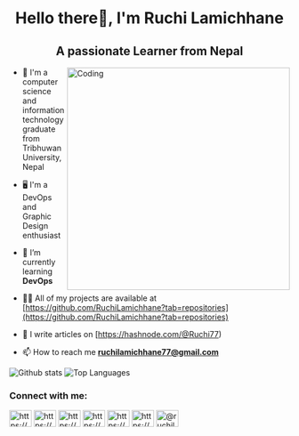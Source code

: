 
<h1 align="center">Hello there👋, I'm Ruchi Lamichhane</h1>
<h2 align="center">A passionate Learner from Nepal</h2>
<img align="right" alt="Coding" width="400" src="https://res.cloudinary.com/practicaldev/image/fetch/s--2bZIjPGC--/c_limit%2Cf_auto%2Cfl_progressive%2Cq_66%2Cw_880/https://dev-to-uploads.s3.amazonaws.com/i/d4tvukbt5mra37cvwklk.gif">

- 📖 I'm a computer science and information technology  graduate from Tribhuwan University, Nepal
  
- 🖥️ I'm a DevOps and Graphic Design enthusiast

- 🌱 I’m currently learning **DevOps**

- 👨‍💻 All of my projects are available at [https://github.com/RuchiLamichhane?tab=repositories](https://github.com/RuchiLamichhane?tab=repositories)

- 📝 I  write articles on [https://hashnode.com/@Ruchi77)

- 📫 How to reach me **ruchilamichhane77@gmail.com**

![Github stats](https://github-readme-stats.vercel.app/api?username=ruchilamichhane&count_private=true&show_icons=true&theme=vision-friendly-dark
)
![Top Languages](https://github-readme-stats.vercel.app/api/top-langs/?username=ruchilamichhane&show_icons=true&theme=vision-friendly-dark
)

<h3 align="left">Connect with me:</h3>
<p align="left">
<a href="https://linkedin.com/in/https://www.linkedin.com/in/ruchi-lamichhane-pr11/" target="blank"><img align="center" src="https://raw.githubusercontent.com/rahuldkjain/github-profile-readme-generator/master/src/images/icons/Social/linked-in-alt.svg" alt="https://www.linkedin.com/in/ruchi-lamichhane-pr11/" height="30" width="40" /></a>
<a href="https://stackoverflow.com/users/https://stackoverflow.com/users/15833595/ruchi-lamichhane" target="blank"><img align="center" src="https://raw.githubusercontent.com/rahuldkjain/github-profile-readme-generator/master/src/images/icons/Social/stack-overflow.svg" alt="https://stackoverflow.com/users/15833595/ruchi-lamichhane" height="30" width="40" /></a>
<a href="https://fb.com/https://www.facebook.com/ruchi.lamichhane.3" target="blank"><img align="center" src="https://raw.githubusercontent.com/rahuldkjain/github-profile-readme-generator/master/src/images/icons/Social/facebook.svg" alt="https://www.facebook.com/ruchi.lamichhane.3" height="30" width="40" /></a>
<a href="https://instagram.com/https://www.instagram.com/ruchi_rudralakshmi_lamichhane/" target="blank"><img align="center" src="https://raw.githubusercontent.com/rahuldkjain/github-profile-readme-generator/master/src/images/icons/Social/instagram.svg" alt="https://www.instagram.com/ruchi_rudralakshmi_lamichhane/" height="30" width="40" /></a>
<a href="https://dribbble.com/https://dribbble.com/ruchilamichhane" target="blank"><img align="center" src="https://raw.githubusercontent.com/rahuldkjain/github-profile-readme-generator/master/src/images/icons/Social/dribbble.svg" alt="https://dribbble.com/ruchilamichhane" height="30" width="40" /></a>
<a href="https://www.behance.net/https://www.behance.net/ruchilamichhane" target="blank"><img align="center" src="https://raw.githubusercontent.com/rahuldkjain/github-profile-readme-generator/master/src/images/icons/Social/behance.svg" alt="https://www.behance.net/ruchilamichhane" height="30" width="40" /></a>
<a href="https://medium.com/@ruchilamichhane77" target="blank"><img align="center" src="https://raw.githubusercontent.com/rahuldkjain/github-profile-readme-generator/master/src/images/icons/Social/medium.svg" alt="@ruchilamichhane77" height="30" width="40" /></a>
</p>


<!--
**RuchiLamichhane/RuchiLamichhane** is a ✨ _special_ ✨ repository because its `README.md` (this file) appears on your GitHub profile.

Here are some ideas to get you started:

- 🔭 I’m currently working on ...
- 🌱 I’m currently learning ...
- 👯 I’m looking to collaborate on ...
- 🤔 I’m looking for help with ...
- 💬 Ask me about ...
- 📫 How to reach me: ...
- 😄 Pronouns: ...
- ⚡ Fun fact: ...
-->
